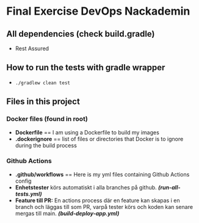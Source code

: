 # Final Exercise DevOps Nackademin

## All dependencies (check build.gradle)
- Rest Assured

## How to run the tests with gradle wrapper
- ```./gradlew clean test```


## Files in this project

### Docker files (found in root)
- **Dockerfile** == I am using a Dockerfile to build my images
- **.dockerignore** == list of files or directories that Docker is to ignore during the build process

### Github Actions
- **.github/workflows** == Here is my yml files containing Github Actions config
-  **Enhetstester** körs automatiskt i alla branches på github. ***(run-all-tests.yml)***
- **Feature till PR:** En actions process där en feature kan skapas i en branch och läggas till som
  PR, varpå tester körs och koden kan senare mergas till main. ***(build-deploy-app.yml)***

